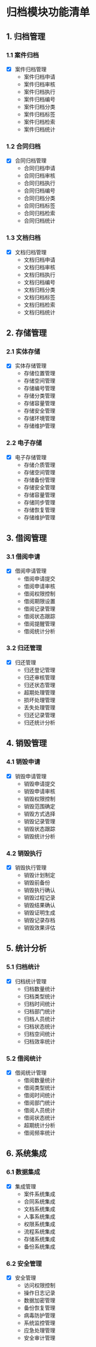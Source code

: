 # 归档模块功能清单

## 1. 归档管理

### 1.1 案件归档
- [x] 案件归档管理
  - 案件归档申请
  - 案件归档审核
  - 案件归档执行
  - 案件归档编号
  - 案件归档分类
  - 案件归档标签
  - 案件归档检索
  - 案件归档统计

### 1.2 合同归档
- [x] 合同归档管理
  - 合同归档申请
  - 合同归档审核
  - 合同归档执行
  - 合同归档编号
  - 合同归档分类
  - 合同归档标签
  - 合同归档检索
  - 合同归档统计

### 1.3 文档归档
- [x] 文档归档管理
  - 文档归档申请
  - 文档归档审核
  - 文档归档执行
  - 文档归档编号
  - 文档归档分类
  - 文档归档标签
  - 文档归档检索
  - 文档归档统计

## 2. 存储管理

### 2.1 实体存储
- [x] 实体存储管理
  - 存储位置管理
  - 存储空间管理
  - 存储编号管理
  - 存储分类管理
  - 存储容量管理
  - 存储安全管理
  - 存储环境管理
  - 存储维护管理

### 2.2 电子存储
- [x] 电子存储管理
  - 存储介质管理
  - 存储空间管理
  - 存储备份管理
  - 存储安全管理
  - 存储容量管理
  - 存储同步管理
  - 存储恢复管理
  - 存储维护管理

## 3. 借阅管理

### 3.1 借阅申请
- [x] 借阅申请管理
  - 借阅申请提交
  - 借阅申请审核
  - 借阅权限控制
  - 借阅期限设置
  - 借阅记录管理
  - 借阅状态跟踪
  - 借阅提醒管理
  - 借阅统计分析

### 3.2 归还管理
- [x] 归还管理
  - 归还登记管理
  - 归还审核管理
  - 归还状态管理
  - 超期处理管理
  - 损坏处理管理
  - 丢失处理管理
  - 归还记录管理
  - 归还统计分析

## 4. 销毁管理

### 4.1 销毁申请
- [x] 销毁申请管理
  - 销毁申请提交
  - 销毁申请审核
  - 销毁权限控制
  - 销毁范围确定
  - 销毁方式选择
  - 销毁记录管理
  - 销毁状态跟踪
  - 销毁统计分析

### 4.2 销毁执行
- [x] 销毁执行管理
  - 销毁计划制定
  - 销毁前备份
  - 销毁执行确认
  - 销毁过程记录
  - 销毁结果确认
  - 销毁证明生成
  - 销毁记录存档
  - 销毁效果评估

## 5. 统计分析

### 5.1 归档统计
- [x] 归档统计管理
  - 归档数量统计
  - 归档类型统计
  - 归档时间统计
  - 归档部门统计
  - 归档人员统计
  - 归档状态统计
  - 归档空间统计
  - 归档效率统计

### 5.2 借阅统计
- [x] 借阅统计管理
  - 借阅数量统计
  - 借阅类型统计
  - 借阅时间统计
  - 借阅部门统计
  - 借阅人员统计
  - 借阅状态统计
  - 超期统计分析
  - 借阅频率统计

## 6. 系统集成

### 6.1 数据集成
- [x] 集成管理
  - 案件系统集成
  - 合同系统集成
  - 文档系统集成
  - 人事系统集成
  - 权限系统集成
  - 流程系统集成
  - 存储系统集成
  - 备份系统集成

### 6.2 安全管理
- [x] 安全管理
  - 访问权限控制
  - 操作日志记录
  - 数据加密管理
  - 备份恢复管理
  - 病毒防护管理
  - 系统监控管理
  - 应急处理管理
  - 安全审计管理 